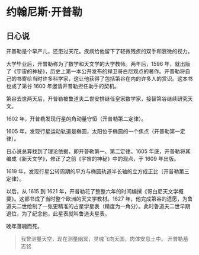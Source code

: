 # 约翰尼斯·开普勒



## 日心说

开普勒是个早产儿，还患过天花。疾病给他留下了轻微残疾的双手和衰微的视力。

大学毕业后，开普勒称为了数学和天文学的大学教师。两年后，1596 年，就出版了《宇宙的神秘》，历史上第一本公开发布的捍卫哥白尼观点的著作。开普勒将自己的书寄给当时许多科学家，这让他获得了包括第谷在内的许多人的赏识。这本书也成了第谷 1600 年邀请开普勒担任助手的契机。

第谷去世两天后，开普勒被鲁道夫二世安排继任皇家数学家，接替第谷继续研究天文。

1602 年，开普勒发现行星的角动量守恒（开普勒第二定律）。

1605 年，发现行星运动轨道是椭圆，太阳位于椭圆的一个焦点（开普勒第一定律）。

日心说总算找到了理论依据，即开普勒第一、第二定律。1605 年底，开普勒将其编成《新天文学》，修正了之前《宇宙的神秘》中的观点，于 1609 年出版。

1619 年，发现行星公转周期的平方与椭圆轨道半长轴的立方成正比（开普勒第三定律）。

以后，从 1615 到 1621 年，开普勒花了整整六年的时间编撰《哥白尼天文学概要》。这部书成了当时整个欧洲的天文学教材。1627 年，他完成第谷的遗愿，为鲁道夫二世绘制了一张更精准的占星学星表（精度为一角分）。此时鲁道夫二世早期退位，为了纪念他，此星表就叫鲁道夫星表。

晚年落魄而死。

> 我曾测量天空，现在测量幽冥，灵魂飞向天国，肉体安息土中。
> <name>开普勒墓志铭</name>
